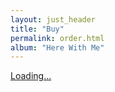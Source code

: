 ```yaml
---
layout: just_header
title: "Buy"
permalink: order.html
album: "Here With Me"
---
```


<section class="order">
  <script src="https://gumroad.com/js/gumroad-embed.js"></script>
  <div class="m1 p1 mt4 mb4">
    <div class="gumroad-product-embed" data-gumroad-product-id="here-with-me">
      <a href="https://gumroad.com/l/here-with-me">Loading...</a>
    </div>
  </div>
</section>
